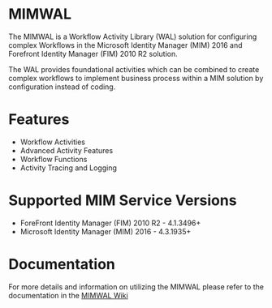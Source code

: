 # MIMWAL
The MIMWAL is a Workflow Activity Library (WAL) solution for configuring complex Workflows in the Microsoft Identity Manager (MIM) 2016 and Forefront Identity Manager (FIM) 2010 R2 solution.

The WAL provides foundational activities which can be combined to create complex workflows to implement business process within a MIM solution by configuration instead of coding.

# Features
 * Workflow Activities
 * Advanced Activity Features
 * Workflow Functions
 * Activity Tracing and Logging
 
# Supported MIM Service Versions
 * ForeFront Identity Manager (FIM) 2010 R2 - 4.1.3496+
 * Microsoft Identity Manager (MIM) 2016 - 4.3.1935+

# Documentation
For more details and information on utilizing the MIMWAL please refer to the documentation in the [MIMWAL Wiki](https://github.com/Microsoft/MIMWAL/wiki)
